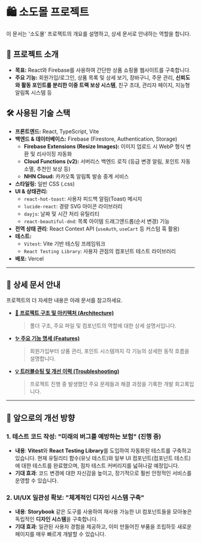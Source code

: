 # 🛍️ 소도몰 프로젝트

이 문서는 '소도몰' 프로젝트의 개요를 설명하고, 상세 문서로 안내하는 역할을 합니다.

## 🚀 프로젝트 소개

-   **목표:** React와 Firebase를 사용하여 간단한 상품 쇼핑몰 웹사이트를 구축합니다.
-   **주요 기능:** 회원가입/로그인, 상품 목록 및 상세 보기, 장바구니, 주문 관리, **신뢰도와 활동 포인트를 분리한 이중 트랙 보상 시스템**, 친구 초대, 관리자 페이지, 지능형 알림톡 시스템 등

## 🛠️ 사용된 기술 스택

-   **프론트엔드:** React, TypeScript, Vite
-   **백엔드 & 데이터베이스:** Firebase (Firestore, Authentication, Storage)
    -   **Firebase Extensions (Resize Images):** 이미지 업로드 시 WebP 형식 변환 및 리사이징 자동화
    -   **Cloud Functions (v2):** 서버리스 백엔드 로직 (등급 변경 알림, 포인트 자동 소멸, 추천인 보상 등)
    -   **NHN Cloud:** 카카오톡 알림톡 발송 중계 서비스
-   **스타일링:** 일반 CSS (.css)
-   **UI & 상태관리:**
    -   `react-hot-toast`: 사용자 피드백 알림(Toast) 메시지
    -   `lucide-react`: 경량 SVG 아이콘 라이브러리
    -   `dayjs`: 날짜 및 시간 처리 유틸리티
    -   `react-beautiful-dnd`: 목록 아이템 드래그앤드롭(순서 변경) 기능
-   **전역 상태 관리**: React Context API (`useAuth`, `useCart` 등 커스텀 훅 활용)
-   **테스트:**
    -   `Vitest`: Vite 기반 테스팅 프레임워크
    -   `React Testing Library`: 사용자 관점의 컴포넌트 테스트 라이브러리
-   **배포:** Vercel

---

## 📄 상세 문서 안내

프로젝트의 더 자세한 내용은 아래 문서를 참고하세요.

-   **[📂 프로젝트 구조 및 아키텍처 (Architecture)](./docs/ARCHITECTURE.md)**
    > 폴더 구조, 주요 파일 및 컴포넌트의 역할에 대한 상세 설명서입니다.

-   **[✨ 주요 기능 명세 (Features)](./docs/FEATURES.md)**
    > 회원가입부터 상품 관리, 포인트 시스템까지 각 기능의 상세한 동작 흐름을 설명합니다.

-   **[💡 트러블슈팅 및 개선 이력 (Troubleshooting)](./docs/TROUBLESHOOTING.md)**
    > 프로젝트 진행 중 발생했던 주요 문제들과 해결 과정을 기록한 개발 회고록입니다.

---

## 🚀 앞으로의 개선 방향

### 1. 테스트 코드 작성: "미래의 버그를 예방하는 보험" (진행 중)
-   **내용**: **Vitest**와 **React Testing Library**를 도입하여 자동화된 테스트를 구축하고 있습니다. 현재 유틸리티 함수(유닛 테스트)와 일부 UI 컴포넌트(컴포넌트 테스트)에 대한 테스트를 완료했으며, 점차 테스트 커버리지를 넓혀나갈 예정입니다.
-   **기대 효과**: 코드 변경에 대한 자신감을 높이고, 장기적으로 훨씬 안정적인 서비스를 운영할 수 있습니다.

### 2. UI/UX 일관성 확보: "체계적인 디자인 시스템 구축"
-   **내용**: **Storybook** 같은 도구를 사용하여 재사용 가능한 UI 컴포넌트들을 모아놓은 독립적인 **디자인 시스템**을 구축합니다.
-   **기대 효과**: 일관된 사용자 경험을 제공하고, 이미 만들어진 부품을 조립하듯 새로운 페이지를 매우 빠르게 개발할 수 있습니다.